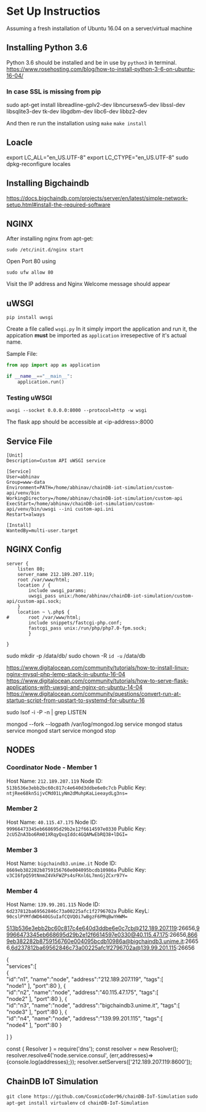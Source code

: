 # Set Up Instructios

Assuming a fresh installation of Ubuntu 16.04 on a server/virtual machine

## Installing Python 3.6
Python 3.6 should be installed and be in use by `python3` in terminal.
https://www.rosehosting.com/blog/how-to-install-python-3-6-on-ubuntu-16-04/


### In case SSL is missing from pip

sudo apt-get install libreadline-gplv2-dev libncursesw5-dev libssl-dev libsqlite3-dev tk-dev libgdbm-dev libc6-dev libbz2-dev

And then re run the installation using 
`make`
`make install`

## Loacle
export LC_ALL="en_US.UTF-8"
export LC_CTYPE="en_US.UTF-8"
sudo dpkg-reconfigure locales

## Installing Bigchaindb
https://docs.bigchaindb.com/projects/server/en/latest/simple-network-setup.html#install-the-required-software


## NGINX 
After installing nginx from apt-get:

`sudo /etc/init.d/nginx start`

Open Port 80 using 

`sudo ufw allow 80`

Visit the IP address and Nginx Welcome message should appear

## uWSGI

`pip install uwsgi`

Create a file called `wsgi.py`
In it simply import the application and run it, the appication **must** be imported as `application` irresepective of it's actual name.

Sample File:

```python
from app import app as application

if __name__=="__main__":
	application.run()
```

### Testing uWSGI

```
uwsgi --socket 0.0.0.0:8000 --protocol=http -w wsgi
```

The flask app should be accessible at \<ip-address\>:8000




## Service File 

```
[Unit]
Description=Custom API uWSGI service

[Service]
User=abhinav
Group=www-data
Environment=PATH=/home/abhinav/chainDB-iot-simulation/custom-api/venv/bin
WorkingDirectory=/home/abhinav/chainDB-iot-simulation/custom-api
ExecStart=/home/abhinav/chainDB-iot-simulation/custom-api/venv/bin/uwsgi --ini custom-api.ini
Restart=always

[Install]
WantedBy=multi-user.target
```



## NGINX Config

```
server {
    listen 80;
    server_name 212.189.207.119;
    root /var/www/html;
    location / {
        include uwsgi_params;
        uwsgi_pass unix:/home/abhinav/chainDB-iot-simulation/custom-api/custom-api.sock;
    }
    location ~ \.php$ {
#       root /var/www/html;
        include snippets/fastcgi-php.conf;
        fastcgi_pass unix:/run/php/php7.0-fpm.sock;
        }

}

```


sudo mkdir -p /data/db/
sudo chown -R `id -u` /data/db


https://www.digitalocean.com/community/tutorials/how-to-install-linux-nginx-mysql-php-lemp-stack-in-ubuntu-16-04
https://www.digitalocean.com/community/tutorials/how-to-serve-flask-applications-with-uwsgi-and-nginx-on-ubuntu-14-04
https://www.digitalocean.com/community/questions/convert-run-at-startup-script-from-upstart-to-systemd-for-ubuntu-16

sudo lsof -i -P -n | grep LISTEN





mongod --fork --logpath /var/log/mongod.log
service mongod status
service mongod start
service mongod stop


## NODES

### Coordinator Node - Member 1
Host Name: `212.189.207.119`
Node ID: `513b536e3ebb2bc60c817c4e640d3ddbe6e0c7cb`
Public Key: `ntjRee68kn5ijvCMd01LyNm2dMuhpKaLieeaydLg3ns=`

### Member 2
Host Name: `40.115.47.175`
Node ID: `99966473345eb668695d29b2e12f6614597e0330`
Public Key: `2cU5ZnA3bo6Rm01XRqyQxqIddc4GQAMwEbRQ38+lDGI=`

### Member 3
Host Name: `bigchaindb3.unime.it`
Node ID: `8669eb382282b8759156760e004095bcdb10986a`
Public Key: `v3CI6fpQ59tNnmZ4VkFWZPs4sFKnl6L7mnGjZCxr97Y=`

### Member 4
Host Name: `139.99.201.115`
Node ID: `6d237812ba69562846c73a00225afc1f2796702a`
Public KeyL: `90cslPYMfdWD640GSuIafCQVQOi7wBgzF6PMqBwYHWM=`

513b536e3ebb2bc60c817c4e640d3ddbe6e0c7cb@212.189.207.119:26656,99966473345eb668695d29b2e12f6614597e0330@40.115.47.175:26656,8669eb382282b8759156760e004095bcdb10986a@bigchaindb3.unime.it:26656,6d237812ba69562846c73a00225afc1f2796702a@139.99.201.115:26656


{  
   "services":[  
      {  
         "id":"n1",
         "name":"node",
         "address":"212.189.207.119",
         "tags":[  
            "node1"
         ],
         "port":80
      },
      {  
         "id":"n2",
         "name":"node",
         "address":"40.115.47.175",
         "tags":[  
            "node2"
         ],
         "port":80
      },
      {  
         "id":"n3",
         "name":"node",
         "address":"bigchaindb3.unime.it",
         "tags":[  
            "node3"
         ],
         "port":80
      },
      {  
         "id":"n4",
         "name":"node",
         "address":"139.99.201.115",
         "tags":[  
            "node4"
         ],
         "port":80
      }

   ]
}


const { Resolver } = require('dns');
const resolver = new Resolver();
resolver.resolve4('node.service.consul', (err,addresses)=> {console.log(addresses);});
resolver.setServers(['212.189.207.119:8600']);


## ChainDB IoT Simulation

`git clone https://github.com/CosmicCoder96/chainDB-IoT-Simulation`
`sudo apt-get install virtualenv`
`cd chainDB-IoT-Simulation`
